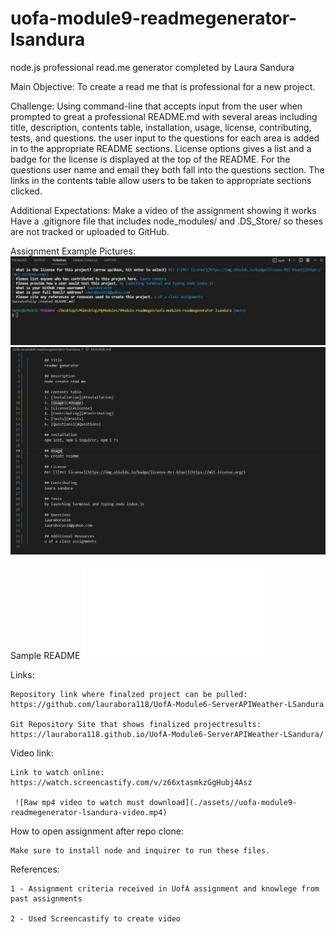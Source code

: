 # uofa-module9-readmegenerator-lsandura
node.js professional read.me generator completed by Laura Sandura

Main Objective: 
To create a read me that is professional for a new project.

Challenge:
Using command-line that accepts input from the user when prompted to great a professional README.md with several areas including title, description, contents table, installation, usage, license, contributing, tests, and questions.
the user input to the questions for each area is added in to the appropriate README sections. License options gives a list and a badge for the license is displayed at the top of the README. For the questions user name and email they both fall into the questions section. The links in the contents table allow users to be taken to appropriate sections clicked.

Additional Expectations:
    Make a video of the assignment showing it works
    Have a .gitignore file that includes node_modules/ and .DS_Store/ so theses are not tracked or uploaded to GitHub. 

Assignment Example Pictures:
    ![Node input user questions](./assets/nodequestionsexample1.jpg)
    ![Node generated read me answers](./assets/nodeanswersreadmeexample2.jpg)

Sample README
    ![Sample README.md file generated:](./assets/sampleREADME.md)

Links:

    Repository link where finalzed project can be pulled:
    https://github.com/laurabora118/UofA-Module6-ServerAPIWeather-LSandura

    Git Repository Site that shows finalized projectresults:
    https://laurabora118.github.io/UofA-Module6-ServerAPIWeather-LSandura/

Video link:

    Link to watch online:
    https://watch.screencastify.com/v/z66xtasmkzGgHubj4Asz
    
     ![Raw mp4 video to watch must download](./assets//uofa-module9-readmegenerator-lsandura-video.mp4)

How to open assignment after repo clone:

    Make sure to install node and inquirer to run these files.
    
References:

    1 - Assignment criteria received in UofA assignment and knowlege from past assignments

    2 - Used Screencastify to create video


